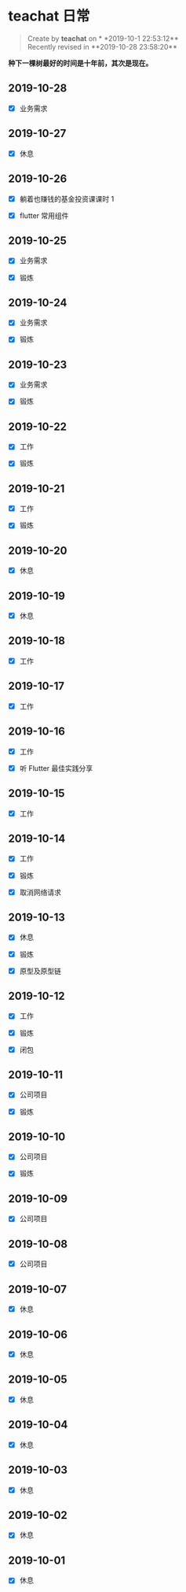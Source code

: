 # teachat 日常

> Create by **teachat** on \* \*2019-10-1 22:53:12**  
> Recently revised in **2019-10-28 23:58:20\*\*

**种下一棵树最好的时间是十年前，其次是现在。**

## 2019-10-28

- [x] 业务需求

## 2019-10-27

- [x] 休息

## 2019-10-26

- [x] 躺着也赚钱的基金投资课课时 1

- [x] flutter 常用组件

## 2019-10-25

- [x] 业务需求

- [x] 锻炼

## 2019-10-24

- [x] 业务需求

- [x] 锻炼

## 2019-10-23

- [x] 业务需求

- [x] 锻炼

## 2019-10-22

- [x] 工作

- [x] 锻炼

## 2019-10-21

- [x] 工作

- [x] 锻炼

## 2019-10-20

- [x] 休息

## 2019-10-19

- [x] 休息

## 2019-10-18

- [x] 工作

## 2019-10-17

- [x] 工作

## 2019-10-16

- [x] 工作

- [x] 听 Flutter 最佳实践分享

## 2019-10-15

- [x] 工作

## 2019-10-14

- [x] 工作

- [x] 锻炼

- [x] 取消网络请求

## 2019-10-13

- [x] 休息

- [x] 锻炼

- [x] 原型及原型链

## 2019-10-12

- [x] 工作

- [x] 锻炼

- [x] 闭包

## 2019-10-11

- [x] 公司项目

- [x] 锻炼

## 2019-10-10

- [x] 公司项目

- [x] 锻炼

## 2019-10-09

- [x] 公司项目

## 2019-10-08

- [x] 公司项目

## 2019-10-07

- [x] 休息

## 2019-10-06

- [x] 休息

## 2019-10-05

- [x] 休息

## 2019-10-04

- [x] 休息

## 2019-10-03

- [x] 休息

## 2019-10-02

- [x] 休息

## 2019-10-01

- [x] 休息
